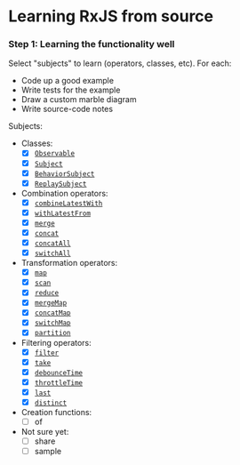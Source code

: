 # Learning RxJS from source

### Step 1: Learning the functionality well

Select "subjects" to learn (operators, classes, etc). For each:

- Code up a good example
- Write tests for the example
- Draw a custom marble diagram
- Write source-code notes

<!-- <img src="./notes/concat/diagram.png" height="250px" /> -->

Subjects:

- Classes:
	- [x] [`Observable`](./notes/observable/)
	- [x] [`Subject`](./notes/subject/)
	- [x] [`BehaviorSubject`](./notes/behavior-subject/)
	- [x] [`ReplaySubject`](./notes/replay-subject/)

- Combination operators:
	- [x] [`combineLatestWith`](./notes/combine-latest-with/)
	- [x] [`withLatestFrom`](./notes/with-latest-from/)
	- [x] [`merge`](./notes/merge/)
	- [x] [`concat`](./notes/concat/)
	- [x] [`concatAll`](./notes/concat-all/)
	- [x] [`switchAll`](./notes/switch-all/)

- Transformation operators:
	- [x] [`map`](./notes/map)
	- [x] [`scan`](./notes/scan)
	- [x] [`reduce`](./notes/reduce/)
	- [x] [`mergeMap`](./notes/mergeMap/)
	- [x] [`concatMap`](./notes/concatMap/)
	- [x] [`switchMap`](./notes/switch-map/)
	- [x] [`partition`](./notes/partition/)

- Filtering operators:
	- [x] [`filter`](./notes/filter)
	- [x] [`take`](./notes/take)
	- [x] [`debounceTime`](./notes/debounceTime/)
	- [x] [`throttleTime`](./notes/throttleTime/)
	- [x] [`last`](./notes/last)
	- [x] [`distinct`](./notes/distinct/)

- Creation functions:
 	- [ ] of

- Not sure yet:
	- [ ] share
	- [ ] sample